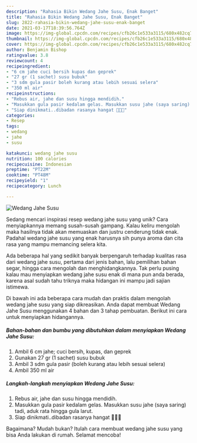 ```yaml
---
description: "Rahasia Bikin Wedang Jahe Susu, Enak Banget"
title: "Rahasia Bikin Wedang Jahe Susu, Enak Banget"
slug: 2822-rahasia-bikin-wedang-jahe-susu-enak-banget
date: 2021-03-17T18:39:56.764Z
image: https://img-global.cpcdn.com/recipes/cfb26c1e533a3115/680x482cq70/wedang-jahe-susu-foto-resep-utama.jpg
thumbnail: https://img-global.cpcdn.com/recipes/cfb26c1e533a3115/680x482cq70/wedang-jahe-susu-foto-resep-utama.jpg
cover: https://img-global.cpcdn.com/recipes/cfb26c1e533a3115/680x482cq70/wedang-jahe-susu-foto-resep-utama.jpg
author: Benjamin Bishop
ratingvalue: 3.8
reviewcount: 4
recipeingredient:
- "6 cm jahe cuci bersih kupas dan geprek"
- "27 gr (1 sachet) susu bubuk"
- "3 sdm gula pasir boleh kurang atau lebih sesuai selera"
- "350 ml air"
recipeinstructions:
- "Rebus air, jahe dan susu hingga mendidih."
- "Masukkan gula pasir kedalam gelas. Masukkan susu jahe (saya saring) tadi, aduk rata hingga gula larut."
- "Siap dinikmati..dibadan rasanya hangat 🥰🥰🥰"
categories:
- Resep
tags:
- wedang
- jahe
- susu

katakunci: wedang jahe susu 
nutrition: 100 calories
recipecuisine: Indonesian
preptime: "PT22M"
cooktime: "PT48M"
recipeyield: "1"
recipecategory: Lunch

---
```



![Wedang Jahe Susu](https://img-global.cpcdn.com/recipes/cfb26c1e533a3115/680x482cq70/wedang-jahe-susu-foto-resep-utama.jpg)

Sedang mencari inspirasi resep wedang jahe susu yang unik? Cara menyiapkannya memang susah-susah gampang. Kalau keliru mengolah maka hasilnya tidak akan memuaskan dan justru cenderung tidak enak. Padahal wedang jahe susu yang enak harusnya sih punya aroma dan cita rasa yang mampu memancing selera kita.

Ada beberapa hal yang sedikit banyak berpengaruh terhadap kualitas rasa dari wedang jahe susu, pertama dari jenis bahan, lalu pemilihan bahan segar, hingga cara mengolah dan menghidangkannya. Tak perlu pusing kalau mau menyiapkan wedang jahe susu enak di mana pun anda berada, karena asal sudah tahu triknya maka hidangan ini mampu jadi sajian istimewa.




Di bawah ini ada beberapa cara mudah dan praktis dalam mengolah wedang jahe susu yang siap dikreasikan. Anda dapat membuat Wedang Jahe Susu menggunakan 4 bahan dan 3 tahap pembuatan. Berikut ini cara untuk menyiapkan hidangannya.

<!--inarticleads1-->

##### Bahan-bahan dan bumbu yang dibutuhkan dalam menyiapkan Wedang Jahe Susu:

1. Ambil 6 cm jahe; cuci bersih, kupas, dan geprek
1. Gunakan 27 gr (1 sachet) susu bubuk
1. Ambil 3 sdm gula pasir (boleh kurang atau lebih sesuai selera)
1. Ambil 350 ml air




<!--inarticleads2-->

##### Langkah-langkah menyiapkan Wedang Jahe Susu:

1. Rebus air, jahe dan susu hingga mendidih.
1. Masukkan gula pasir kedalam gelas. Masukkan susu jahe (saya saring) tadi, aduk rata hingga gula larut.
1. Siap dinikmati..dibadan rasanya hangat 🥰🥰🥰




Bagaimana? Mudah bukan? Itulah cara membuat wedang jahe susu yang bisa Anda lakukan di rumah. Selamat mencoba!
